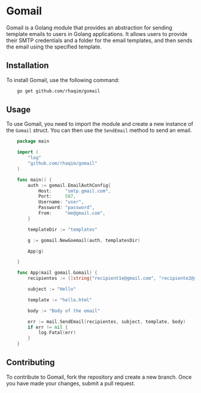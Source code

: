 # Gomail

Gomail is a Golang module that provides an abstraction for sending template emails to users in Golang applications. It allows users to provide their SMTP credentials and a folder for the email templates, and then sends the email using the specified template.

## Installation

To install Gomail, use the following command:

```bash
    go get github.com/rhaqim/gomail
```

## Usage

To use Gomail, you need to import the module and create a new instance of the `Gomail` struct. You can then use the `SendEmail` method to send an email.

```go
    package main

    import (
        "log"
        "github.com/rhaqim/gomail"
    )

    func main() {
        auth := gomail.EmailAuthConfig{
            Host:     "smtp.gmail.com",
            Port:     587,
            Username: "user",
            Password: "password",
            From:     "me@gmail.com",
        }

        templateDir := "templates"

        g := gomail.NewGoemail(auth, templatesDir)

        App(g)

    }

    func App(mail gomail.Gomail) {
        recipientes := []string{"recipient1e@gmail.com", "recipiente2@gmail.com"}

        subject := "Hello"

        template := "hello.html"

        body := "Body of the email"

        err := mail.SendEmail(recipientes, subject, template, body)
        if err != nil {
            log.Fatal(err)
        }
    }
```

## Contributing

To contribute to Gomail, fork the repository and create a new branch. Once you have made your changes, submit a pull request.
